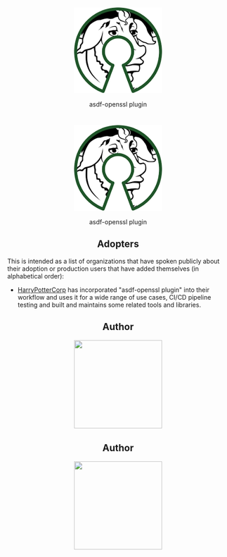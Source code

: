 <h1 align="center"><TOOL NAME></h1>
<div align="center">
    <a href="https://github.com/VadimDor">
        <img width="200" src="./assets/logo.png">
    </a>
</div>
<p align="center">asdf-openssl plugin</p>

<h1 align="center"><TOOL NAME></h1>
<div align="center">
    <a href="https://github.com/VadimDor">
        <img width="200" src="./assets/logo.png">
    </a>
</div>
<p align="center">asdf-openssl plugin</p>

<h2 align="center">Adopters</h2>
<!--  TODO: review and adopt Adopters  :) -->

<!-- Hello! If you are using "asdf-openssl plugin" and contributing to this file, thank you! -->
<!-- Please keep lines shorter than 80 characters (or so.) Links can go long. -->

This is intended as a list of organizations that have spoken publicly about their adoption or
production users that have added themselves (in alphabetical order):

* [HarryPotterCorp](https://harrypotter-corporation-on-the-moon.com) has incorporated 
"asdf-openssl plugin" into their workflow and uses it for a wide range of use cases,
CI/CD pipeline testing and built and maintains some related tools and libraries.  

<h2 align="center">Author</h2>
<div align="center">
    <a href="https://github.com/VadimDor">
        <img width="200" height="200" src="./assets/profile.png"></img>
    </a>
</div>
<h4 align="center"><YOUR GIT NAME></h4>
    

<h2 align="center">Author</h2>
<div align="center">
    <a href="https://github.com/VadimDor">
        <img width="200" height="200" src="./assets/profile.png"></img>
    </a>
</div>
<h4 align="center"><YOUR GIT NAME></h4>
    